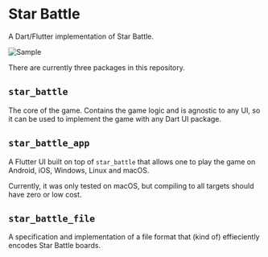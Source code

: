 # Star Battle

A Dart/Flutter implementation of Star Battle.

![Sample](https://github.com/user-attachments/assets/526f7e71-9b55-4d8a-91c5-8c7696d161fa)

There are currently three packages in this repository.

## `star_battle`

The core of the game. Contains the game logic and is agnostic to any UI, so
it can be used to implement the game with any Dart UI package.

## `star_battle_app`

A Flutter UI built on top of `star_battle` that allows one to play the game
on Android, iOS, Windows, Linux and macOS.

Currently, it was only tested on macOS, but compiling to all targets should have
zero or low cost.

## `star_battle_file`

A specification and implementation of a file format that (kind of) effieciently
encodes Star Battle boards.
